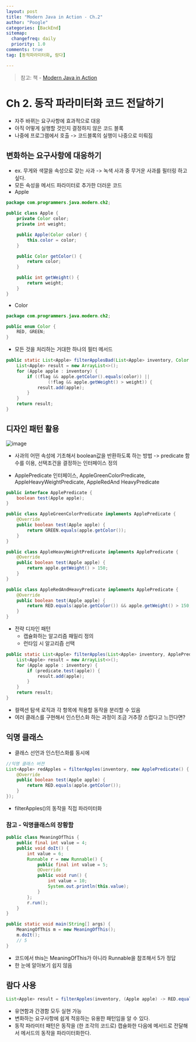 ```yaml
---
layout: post
title: "Modern Java in Action - Ch.2"
author: "Poogle"
categories: [BackEnd]
sitemap:
  changefreq: daily
  priority: 1.0
comments: true
tag: [동적파라미터화, 람다]

---
```

> 참고:
책 - [Modern Java in Action](http://www.yes24.com/Product/Goods/77125987?OzSrank=1)

# Ch 2. 동작 파라미터화 코드 전달하기

* 자주 바뀌는 요구사항에 효과적으로 대응
* 아직 어떻게 실행할 것인지 결정하지 않은 코드 블록
* 나중에 프로그램에서 호출 -> 코드블록의 실행이 나중으로 미뤄짐

## 변화하는 요구사항에 대응하기
* ex. 무게와 색깔을 속성으로 갖는 사과 -> 녹색 사과 중 무거운 사과를 필터링 하고 싶다.
* 모든 속성을 메서드 파라미터로 추가한 더러운 코드
* Apple

```java
package com.programmers.java.modern.ch2;

public class Apple {
    private Color color;
    private int weight;

    public Apple(Color color) {
        this.color = color;
    }

    public Color getColor() {
        return color;
    }

    public int getWeight() {
        return weight;
    }
}
```

* Color

```java
package com.programmers.java.modern.ch2;

public enum Color {
    RED, GREEN;
}
```

* 모든 것을 처리하는 거대한 하나의 필터 메서드 
```java
public static List<Apple> filterApplesBad(List<Apple> inventory, Color color, int weight, boolean flag) {
    List<Apple> result = new ArrayList<>();
    for (Apple apple : inventory) {
        if ((flag && apple.getColor().equals(color)) ||
                (!flag && apple.getWeight() > weight)) {
            result.add(apple);
        }
    }
    return result;
}
```

## 디자인 패턴 활용

![image](https://user-images.githubusercontent.com/58318786/129470095-6fb4c2fe-b80d-42fc-8a21-51e8f7c1df54.png)

* 사과의 어떤 속성에 기초해서 boolean값을 반환하도록 하는 방법 -> predicate 함수를 이용, 선택조건을 결정하는 인터페이스 정의

* ApplePredicate 인터페이스, AppleGreenColorPredicate, AppleHeavyWeightPredicate, AppleRedAnd HeavyPredicate

```java
public interface ApplePredicate {
    boolean test(Apple apple);
}
```

```java
public class AppleGreenColorPredicate implements ApplePredicate {
    @Override
    public boolean test(Apple apple) {
        return GREEN.equals(apple.getColor());
    }
}
```

```java
public class AppleHeavyWeightPredicate implements ApplePredicate {
    @Override
    public boolean test(Apple apple) {
        return apple.getWeight() > 150;
    }
}
```

```java
public class AppleRedAndHeavyPredicate implements ApplePredicate {
    @Override
    public boolean test(Apple apple) {
        return RED.equals(apple.getColor()) && apple.getWeight() > 150;
    }
}
```

* 전략 디자인 패턴
  * 캡슐화하는 알고리즘 패밀리 정의
  * 런타임 시 알고리즘 선택

```java
public static List<Apple> filterApples(List<Apple> inventory, ApplePredicate predicate) {
    List<Apple> result = new ArrayList<>();
    for (Apple apple : inventory) {
        if (predicate.test(apple)) {
            result.add(apple);
        }
    }
    return result;
}
```
* 컬렉션 탐색 로직과 각 항목에 적용할 동작을 분리할 수 있음
* 여러 클래스를 구현해서 인스턴스화 하는 과정이 조금 거추장 스럽다고 느낀다면?

## 익명 클래스
* 클래스 선언과 인스턴스화를 동시에
```java
//익명 클래스 버젼
List<Apple> redApples = filterApples(inventory, new ApplePredicate() {
    @Override
    public boolean test(Apple apple) {
        return RED.equals(apple.getColor());
    }
});
```
* filterApples()의 동작을 직접 파라미터화

### 참고 - 익명클래스의 장황함

```java
public class MeaningOfThis {
    public final int value = 4;
    public void doIt() {
        int value = 6;
        Runnable r = new Runnable() {
            public final int value = 5;
            @Override
            public void run() {
                int value = 10;
                System.out.println(this.value);
            }
        };
        r.run();
    }
}

public static void main(String[] args) {
    MeaningOfThis m = new MeaningOfThis();
    m.doIt();
    // 5
}
```
* 코드에서 this는 MeaningOfThis가 아니라 Runnable을 참조해서 5가 정답
* 한 눈에 알아보기 쉽지 않음

## 람다 사용
```java
List<Apple> result = filterApples(inventory, (Apple apple) -> RED.equals(apple.getColor()));
```
* 유연함과 간경함 모두 실현 가능
* 변화하는 요구사항에 쉽게 적응하는 유용한 패턴임을 알 수 있다.
* 동작 파라미터 패턴은 동작을 (한 조각의 코드로) 캡슐화한 다음에 메서드로 전달해서 메서드의 동작을 파라미터화한다.
